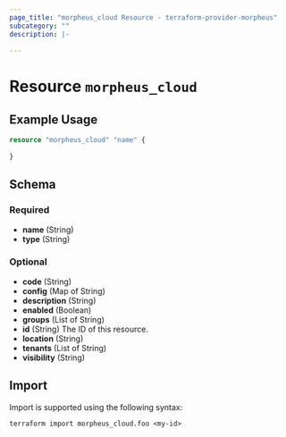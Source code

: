 ```yaml
---
page_title: "morpheus_cloud Resource - terraform-provider-morpheus"
subcategory: ""
description: |-
  
---
```


# Resource `morpheus_cloud`



## Example Usage

```terraform
resource "morpheus_cloud" "name" {
  
}
```

<!-- schema generated by tfplugindocs -->
## Schema

### Required

- **name** (String)
- **type** (String)

### Optional

- **code** (String)
- **config** (Map of String)
- **description** (String)
- **enabled** (Boolean)
- **groups** (List of String)
- **id** (String) The ID of this resource.
- **location** (String)
- **tenants** (List of String)
- **visibility** (String)

## Import

Import is supported using the following syntax:

```shell
terraform import morpheus_cloud.foo <my-id>
```
